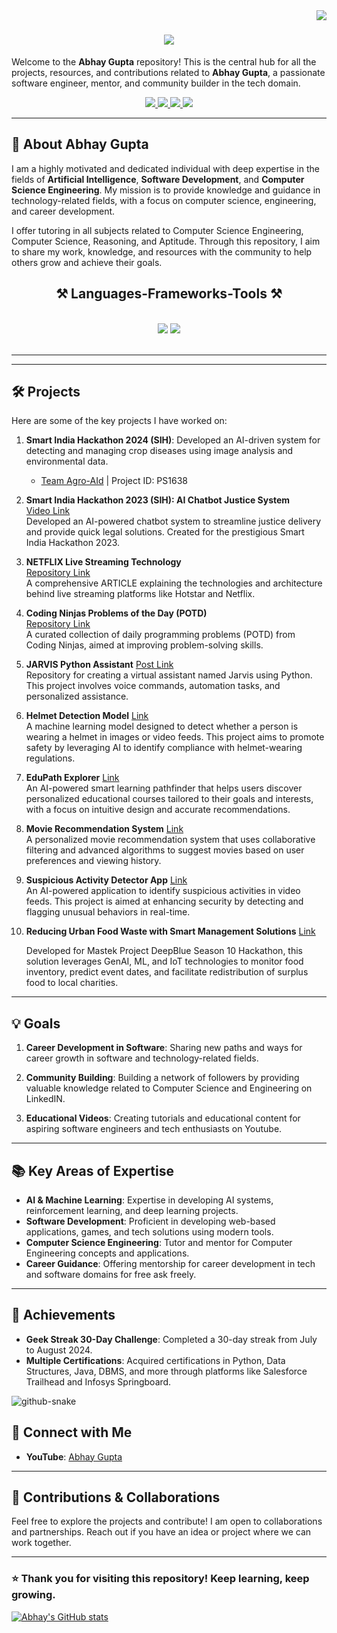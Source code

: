 <img align="right" src="https://visitor-badge.laobi.icu/badge?page_id=Abs6187.Abs6187" />

<h1 align="center">
    <img src="https://readme-typing-svg.herokuapp.com/?font=Righteous&size=35&center=true&vCenter=true&width=500&height=70&duration=4000&lines=Hi+There!+👋;+I'm+Abhay+Gupta!;" />
</h1>


Welcome to the **Abhay Gupta** repository! This is the central hub for all the projects, resources, and contributions related to **Abhay Gupta**, a passionate software engineer, mentor, and community builder in the tech domain.
 </div>
 
<div align="center"> 
  <a href="mailto:contact2abhaygupta6187@gmail.com">
    <img src="https://img.shields.io/badge/Gmail-333333?style=for-the-badge&logo=gmail&logoColor=red" />
  </a>
  <a href="https://linkedin.com/in/abhay-gupta-197b17264](https://www.linkedin.com/in/abhay-gupta-197b17264" target="_blank">
    <img src="https://img.shields.io/badge/LinkedIn-0077B5?style=for-the-badge&logo=linkedin&logoColor=white" target="_blank" />
  </a>
  <a href="https://huggingface.co/Abs6187" target="_blank">
    <img src="https://img.shields.io/badge/%F0%9F%A4%97%20Hugging%20Face-Spaces-blue" target="_blank" />
  </a>

<a href="https://linktr.ee/Abhay_Gupta_6187](https://linktr.ee/Abhay_Gupta_6187" target="_blank">
<img src="https://img.shields.io/badge/linktree-1de9b6?style=for-the-badge&logo=linktree&logoColor=white" target="_blank"/>
 </a>
  <!--<a href="https://salesp07.github.io" target="_blank">
     <img src="https://img.shields.io/badge/Portfolio-FF5722?style=for-the-badge&logo=todoist&logoColor=white" target="_blank" /> <!-- sqlite, safari, google-chrome are other good icon options </a> -->
  
</div>

---

## 📌 About Abhay Gupta

I am a highly motivated and dedicated individual with deep expertise in the fields of **Artificial Intelligence**, **Software Development**, and **Computer Science Engineering**. My mission is to provide knowledge and guidance in technology-related fields, with a focus on computer science, engineering, and career development.

I offer tutoring in all subjects related to Computer Science Engineering, Computer Science, Reasoning, and Aptitude. Through this repository, I aim to share my work, knowledge, and resources with the community to help others grow and achieve their goals.

<h2 align="center">⚒️ Languages-Frameworks-Tools ⚒️</h2>
<br/>
<div align="center">
    <img src="https://skillicons.dev/icons?i=react,bootstrap,html,css,vscode,github,figma,tailwind,git,r" />
    <img src="https://skillicons.dev/icons?i=nodejs,python,javascript,typescript,express,firebase,mongodb,c,java,nextjs,mysql,flask" /><br>
</div>

<br/>
<hr/>

---

## 🛠️ Projects

Here are some of the key projects I have worked on:

1. **Smart India Hackathon 2024 (SIH)**: Developed an AI-driven system for detecting and managing crop diseases using image analysis and environmental data.  
   - [Team Agro-AId](https://www.linkedin.com/in/abhay-gupta-197b17264/details/projects/) | Project ID: PS1638

2. **Smart India Hackathon 2023 (SIH): AI Chatbot Justice System**  
   [Video Link](https://www.youtube.com/watch?v=sqlD7Oo4Hls)  
   Developed an AI-powered chatbot system to streamline justice delivery and provide quick legal solutions. Created for the prestigious Smart India Hackathon 2023.

3. **NETFLIX Live Streaming Technology**  
    [Repository Link](https://www.linkedin.com/pulse/how-live-streaming-technology-works-hotstars-52-crores-abhay-gupta-osagf/?trackingId=ux82rdg6SgOcSg8SXa8oew%3D%3D)  
    A comprehensive ARTICLE explaining the technologies and architecture behind live streaming platforms like Hotstar and Netflix.

4. **Coding Ninjas Problems of the Day (POTD)**  
    [Repository Link](https://www.linkedin.com/posts/abhay-gupta-197b17264_ninjaslaygroung-codingninjas-keepcoding-activity-7271234045030621185-oU9I?utm_source=share&utm_medium=member_desktop)  
    A curated collection of daily programming problems (POTD) from Coding Ninjas, aimed at improving problem-solving skills.

5. **JARVIS Python Assistant** [Post Link](https://www.linkedin.com/posts/abhay-gupta-197b17264_python-programming-virtualassistant-activity-7176592439070121985-7Tbe?utm_source=share&utm_medium=member_desktop)  
    Repository for creating a virtual assistant named Jarvis using Python. This project involves voice commands, automation tasks, and personalized assistance.

6. **Helmet Detection Model** [Link](https://huggingface.co/spaces/Abs6187/Helmet-Detect-model)  
A machine learning model designed to detect whether a person is wearing a helmet in images or video feeds. This project aims to promote safety by leveraging AI to identify compliance with helmet-wearing regulations.

7. **EduPath Explorer** [Link](https://huggingface.co/spaces/Abs6187/EduPath_Explorer)  
An AI-powered smart learning pathfinder that helps users discover personalized educational courses tailored to their goals and interests, with a focus on intuitive design and accurate recommendations.

8. **Movie Recommendation System** [Link](https://huggingface.co/spaces/Abs6187/Movie-Recommendation-System)  
   A personalized movie recommendation system that uses collaborative filtering and advanced algorithms to suggest movies based on user preferences and viewing history.

9. **Suspicious Activity Detector App** [Link](https://huggingface.co/spaces/Abs6187/Suspicious-Activity-Detector-App)  
   An AI-powered application to identify suspicious activities in video feeds. This project is aimed at enhancing security by detecting and flagging unusual behaviors in real-time.
10. **Reducing Urban Food Waste with Smart Management Solutions**  [Link](https://www.linkedin.com/in/abhay-gupta-197b17264/details/projects)

    Developed for Mastek Project DeepBlue Season 10 Hackathon, this solution leverages GenAI, ML, and IoT technologies to monitor food inventory, predict event dates, and facilitate redistribution of surplus food to local charities.

---

## 💡 Goals

1. **Career Development in Software**: Sharing new paths and ways for career growth in software and technology-related fields.
   
2. **Community Building**: Building a network of followers by providing valuable knowledge related to Computer Science and Engineering on LinkedIN.
   
3. **Educational Videos**: Creating tutorials and educational content for aspiring software engineers and tech enthusiasts on Youtube.

---

## 📚 Key Areas of Expertise

- **AI & Machine Learning**: Expertise in developing AI systems, reinforcement learning, and deep learning projects.
- **Software Development**: Proficient in developing web-based applications, games, and tech solutions using modern tools.
- **Computer Science Engineering**: Tutor and mentor for Computer Engineering concepts and applications.
- **Career Guidance**: Offering mentorship for career development in tech and software domains for free ask freely.

---

## 🎯 Achievements

- **Geek Streak 30-Day Challenge**: Completed a 30-day streak from July to August 2024.
- **Multiple Certifications**: Acquired certifications in Python, Data Structures, Java, DBMS, and more through platforms like Salesforce Trailhead and Infosys Springboard.
 <!--
<div align=center>
  <img width=390 src="https://github-readme-streak-stats-Abs6187.vercel.app/?user=salesp07&count_private=true&theme=react&border_radius=10" alt="streak stats"/>
  <img width=390 src="https://github-readme-stats-Abs6187.vercel.app/api?username=salesp07&count_private=true&show_icons=true&theme=react&rank_icon=github&border_radius=10" alt="readme stats" />
  <br/>
  <img width=325 align="center" src="https://github-readme-stats-Abs6187.vercel.app/api/top-langs/?username=salesp07&hide=HTML&langs_count=8&layout=compact&theme=react&border_radius=10&size_weight=0.5&count_weight=0.5&exclude_repo=github-readme-stats" alt="top langs" />
</div>
--- 



- **LinkedIn**: [Abhay Gupta](https://www.linkedin.com/in/abhay-gupta)
- **GitHub**: [Abhay Gupta](https://github.com/abhaygupta) -->

<picture>
  <source media="(prefers-color-scheme: dark)" srcset="https://raw.githubusercontent.com/Abs6187/Abs6187/output/github-snake-dark.svg" />
  <source media="(prefers-color-scheme: light)" srcset="https://raw.githubusercontent.com/Abs6187/Abs6187/output/github-snake.svg" />
  <img alt="github-snake" src="https://raw.githubusercontent.com/Abs6187/Abs6187/output/github-snake.svg" />
</picture>


## 🔗 Connect with Me
- **YouTube**: [Abhay Gupta](https://www.youtube.com/@BingeWatcher247)

---

## 🤝 Contributions & Collaborations

Feel free to explore the projects and contribute! I am open to collaborations and partnerships. Reach out if you have an idea or project where we can work together.

---

### ⭐ Thank you for visiting this repository! Keep learning, keep growing.
[![Abhay's GitHub stats](https://github-readme-stats.vercel.app/api?username=abs6187)](https://github.com/abs6187/github-readme-stats)
